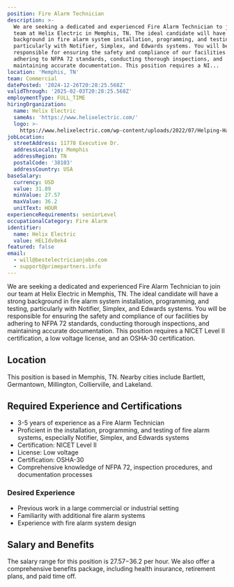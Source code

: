 ```yaml
---
position: Fire Alarm Technician
description: >-
  We are seeking a dedicated and experienced Fire Alarm Technician to join our
  team at Helix Electric in Memphis, TN. The ideal candidate will have a strong
  background in fire alarm system installation, programming, and testing,
  particularly with Notifier, Simplex, and Edwards systems. You will be
  responsible for ensuring the safety and compliance of our facilities by
  adhering to NFPA 72 standards, conducting thorough inspections, and
  maintaining accurate documentation. This position requires a NI...
location: 'Memphis, TN'
team: Commercial
datePosted: '2024-12-26T20:28:25.568Z'
validThrough: '2025-02-03T20:28:25.568Z'
employmentType: FULL_TIME
hiringOrganization:
  name: Helix Electric
  sameAs: 'https://www.helixelectric.com/'
  logo: >-
    https://www.helixelectric.com/wp-content/uploads/2022/07/Helping-Hands-Logo_Blue-e1656694113799.jpg
jobLocation:
  streetAddress: 11778 Executive Dr.
  addressLocality: Memphis
  addressRegion: TN
  postalCode: '38103'
  addressCountry: USA
baseSalary:
  currency: USD
  value: 31.89
  minValue: 27.57
  maxValue: 36.2
  unitText: HOUR
experienceRequirements: seniorLevel
occupationalCategory: Fire Alarm
identifier:
  name: Helix Electric
  value: HELIdv8ek4
featured: false
email:
  - will@bestelectricianjobs.com
  - support@primepartners.info
---
```




We are seeking a dedicated and experienced Fire Alarm Technician to join our team at Helix Electric in Memphis, TN. The ideal candidate will have a strong background in fire alarm system installation, programming, and testing, particularly with Notifier, Simplex, and Edwards systems. You will be responsible for ensuring the safety and compliance of our facilities by adhering to NFPA 72 standards, conducting thorough inspections, and maintaining accurate documentation. This position requires a NICET Level II certification, a low voltage license, and an OSHA-30 certification. 

## Location
This position is based in Memphis, TN. Nearby cities include Bartlett, Germantown, Millington, Collierville, and Lakeland.

## Required Experience and Certifications
- 3-5 years of experience as a Fire Alarm Technician
- Proficient in the installation, programming, and testing of fire alarm systems, especially Notifier, Simplex, and Edwards systems
- Certification: NICET Level II
- License: Low voltage
- Certification: OSHA-30
- Comprehensive knowledge of NFPA 72, inspection procedures, and documentation processes

### Desired Experience
- Previous work in a large commercial or industrial setting
- Familiarity with additional fire alarm systems
- Experience with fire alarm system design

## Salary and Benefits
The salary range for this position is $27.57-$36.2 per hour. We also offer a comprehensive benefits package, including health insurance, retirement plans, and paid time off.
